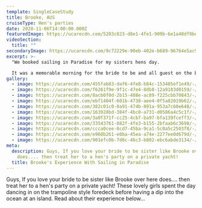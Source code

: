 ```yaml
---
template: SingleCaseStudy
title: Brooke, AUS
cruiseType: Hen's parties
date: 2020-11-06T14:00:00.000Z
featuredImage: https://ucarecdn.com/5203c823-d8e1-4fe1-909b-6e1a40df9be4/-/crop/1212x1129/0,0/-/preview/-/enhance/38/
videoSection:
  title: ""
secondaryImage: https://ucarecdn.com/9c72229e-90eb-402e-b689-96764e5ac9ae/-/preview/-/enhance/50/
excerpt: >-
  "We booked sailing in Paradise for my sisters hens day. 

  It was a memorable morning for the bride to be and all guest on the boat. Friends staff and a very relaxed feel on board. Would highly recommend and will definitely be using this company again for our next event." - Facebook review
gallery:
  - image: https://ucarecdn.com/455fab83-daf6-4fe8-b84c-153485ef1e49/-/preview/-/enhance/27/
  - image: https://ucarecdn.com/f6261f9e-9f1c-47e4-8db8-12a9183d0159/-/crop/1333x1479/0,0/-/preview/-/enhance/35/
  - image: https://ucarecdn.com/8acb0f0d-2b15-488e-ac89-f225cbb70843/-/preview/-/enhance/50/
  - image: https://ucarecdn.com/ebf1404f-601b-4738-aee4-0f5a82019b62/-/preview/-/enhance/27/
  - image: https://ucarecdn.com/382c01c0-0a91-474b-891a-953a7c60e648/-/preview/-/enhance/38/
  - image: https://ucarecdn.com/163928bd-384f-4bc8-a731-d0586a4c5c1f/-/preview/-/enhance/35/
  - image: https://ucarecdn.com/3a0f371f-cc25-4cb7-ba97-bfa139fceff3/-/preview/-/enhance/56/
  - image: https://ucarecdn.com/33543761-882f-4fe3-b155-2bfaab6c3698/-/preview/-/enhance/50/
  - image: https://ucarecdn.com/ccca0cee-8cd7-45ba-9ca1-5c0a5c2503f8/-/preview/-/enhance/27/
  - image: https://ucarecdn.com/e960b261-e0ba-45ea-a74e-2277ee0d679d/-/preview/-/enhance/50/
  - image: https://ucarecdn.com/901efc0b-7d6c-46c3-b802-ebc6abde3134/-/preview/-/enhance/27/
meta:
  description: Guys, If you love your bride to be sister like Brooke over here
    does.... then treat her to a hen's party on a private yacht!
  title: Brooke's Experience With Sailing in Paradise
---
```

Guys, If you love your bride to be sister like Brooke over here does.... then treat her to a hen's party on a private yacht! These lovely girls spent the day dancing in on the trampoline style foredeck before having a dip into the ocean at an island. Read about their experience below...